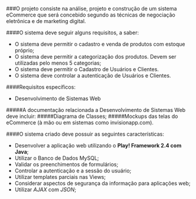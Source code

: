 ###O projeto consiste na análise, projeto e construção de um sistema eCommerce que será concebido segundo as técnicas de negociação eletrônica e de marketing digital. 

####O sistema deve seguir alguns requisitos, a saber:

- O sistema deve permitir o cadastro e venda de produtos com estoque próprio;
- O sistema deve permitir a categorização dos produtos. Devem ser utilizadas pelo menos 5    categorias;
- O sistema deve permitir o Cadastro de Usuários e Clientes.
- O sistema deve controlar a autenticação de Usuários e Clientes.

####Requisitos específicos: 
- Desenvolvimento de Sistemas Web

#####A documentação relacionada a Desenvolvimento de Sistemas Web deve incluir: 
#####Diagrama de Classes;
#####Mockups das telas do eCommerce (à mão ou em sistemas como invisionapp.com).

####O sistema criado deve possuir as seguintes características:
- Desenvolver a aplicação web utilizando o **Play! Framework 2.4 com Java**;
- Utilizar o Banco de Dados MySQL;
- Validar os preenchimentos de formulários;
- Controlar a autenticação e a sessão do usuário;
- Utilizar templates parciais nas Views;
- Considerar aspectos de segurança da informação para aplicações web;
- Utilizar *AJAX* com *JSON*;

